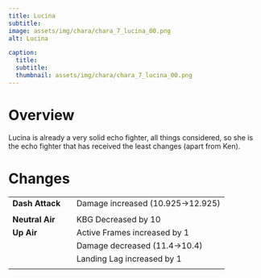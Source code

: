 ```yaml
---
title: Lucina
subtitle: 
image: assets/img/chara/chara_7_lucina_00.png
alt: Lucina

caption:
  title:
  subtitle: 
  thumbnail: assets/img/chara/chara_7_lucina_00.png
---
```


# Overview 

Lucina is already a very solid echo fighter, all things considered, so she is the echo fighter that has received the least changes (apart from Ken).

# Changes


| |  |  |
| :----------- | :-----: | ----------- |
| **Dash Attack** | | Damage increased (10.925->12.925) |
|  |  |  |
| **Neutral Air** | | KBG Decreased by 10 |
| **Up Air** | | Active Frames increased by 1 |
|  |  | Damage decreased (11.4->10.4) |
|  |  | Landing Lag increased by 1 |
| | | |